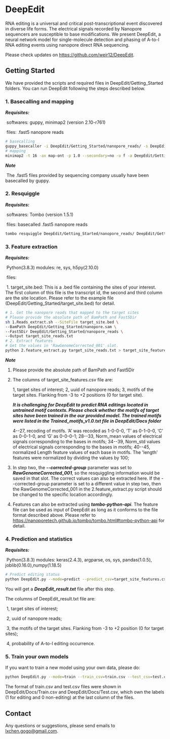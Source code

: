 # DeepEdit

RNA editing is a universal and critical post-transcriptional event discovered in diverse life forms. The electrical signals recorded by Nanopore sequencers are susceptible to base modifications. We present DeepEdit, a neural network model for single-molecule detection and phasing of A-to-I RNA editing events using nanopore direct RNA sequencing. 

Please check updates on https://github.com/weir12/DeepEdit. 

## Getting Started

We have provided the scripts and required files in DeepEdit/Getting_Started folders. You can run DeepEdit following the steps described below. 

### 1. Basecalling and mapping

***Requisites:***

​	softwares: guppy, minimap2 (version 2.10-r761)

​	files: .fast5 nanopore reads

```bash
# basecalling
guppy_basecaller -i DeepEdit/Getting_Started/nanopore_reads/ -s DeepEdit/Getting_Started/nanopore_reads/ --flowcell FLO-MIN106 --kit SQK-RNA001 --cpu_threads_per_caller 1 --qscore_filtering --fast5_out
# mapping
minimap2 -t 16 -ax map-ont -p 1.0 --secondary=no -u f -a DeepEdit/Getting_Started/GCF_000002945.1_ASM294v2_rna.fna DeepEdit/Getting_Started/nanopore.fastq > nanopore.sam
```

***Note***

​	The .fast5 files provided by sequencing company usually have been basecalled by guppy.

### 2. Resquiggle

***Requisites:***

​	softwares: Tombo (version 1.5.1)

​	files: basecalled .fast5 nanopore reads

```bash
tombo resquiggle DeepEdit/Getting_Started/nanopore_reads/ DeepEdit/Getting_Started/GCF_000002945.1_ASM294v2_rna.fna --processes 64 --corrected-group RawGenomeCorrected_001 --basecall-group Basecall_1D_001 --overwrite
```

### 3. Feature extraction

***Requisites:***

​	Python(3.8.3) modules: re, sys, h5py(2.10.0)

​	files: 

​		1. target_site.bed: This is a .bed file containing the sites of your interest. The first column of this file is the transcript id, the second and third column are the site location. Please refer to the example file (DeepEdit/Getting_Started/target_site.bed) for detail. 

```bash
# 1. Get the nanopore reads that mapped to the target sites
# Please provide the absolute path of BamPath and Fast5Dir
sh 1.Reads_extract.sh --SiteFile target_site.bed \
--BamPath DeepEdit/Getting_Started/nanopore.sam \
--Fast5Dir DeepEdit/Getting_Started/nanopore_reads \
--Output target_site_reads.txt
# 2. Extract features
# Get the values in 'RawGenomeCorrected_001' slot. 
python 2.feature_extract.py target_site_reads.txt > target_site_features.csv
```

***Note***

1. Please provide the absolute path of BamPath and Fast5Dir

2. The columns of target_site_features.csv file are:

   1, target sites of interest;
   2, uuid of nanopore reads;
   3, motifs of the target sites. Flanking from -3 to +2 positions (0 for target site). 

   ***It is challenging for DeepEdit to predict RNA editings located in untrained motif contexts. Please check whether the motifs of target sites have been trained in the our provided model. The trained motifs were listed in the Trained_motifs_v1.0.txt file in DeepEdit/Docs folder***

   4--27, recoding of motifs. ‘A’ was recoded as 1-0-0-0, ‘T’ as 0-1-0-0, ‘C’ as 0-0-1-0, and ‘G’ as 0-0-0-1;
   28--33, Norm_mean values of electrical signals corresponding to the bases in motifs;
   34--39, Norm_std values of electrical signals corresponding to the bases in motifs;
   40--45, normalized Length feature values of each base in motifs. The 'length' features were normalized by dividing the values by 100;

3. In step two, the ***--corrected-group*** parameter was set to ***RawGenomeCorrected_001***, so the resquiggling information would be saved in that slot. The correct values can also be extracted here. If the --corrected-group parameter is set to a different value in step two, then the RawGenomeCorrected_001 in the 2.feature_extract.py script should be changed to the specific location accordingly.	

4. Features can also be extracted using ***tombo-python-api***. The feature file can be used as input of DeepEdit as long as it conforms to the file format described above. Please refer to https://nanoporetech.github.io/tombo/tombo.html#tombo-python-api for detail. 

### 4. Prediction and statistics

***Requisites:***

​	Python(3.8.3) modules: keras(2.4.3), argparse, os, sys, pandas(1.0.5), joblib(0.16.0),numpy(1.18.5)

```bash
# Predict editing status
python DeepEdit.py --mode=predict --predict_csv=target_site_features.csv --output_fold=. --model_name=S.pombe_model.h5
```

You will get a ***DeepEdit_result.txt*** file after this step. 

The columns of DeepEdit_result.txt file are:

​	1, target sites of interest;

​	2, uuid of nanopore reads;

​	3, the motifs of the target sites. Flanking from -3 to +2 position (0 for target sites);

​	4, probability of A-to-I editing occurrence. 

### 5. Train your own models

If you want to train a new model using your own data, please do:

```bash
python DeepEdit.py --mode=train --train_csv=train.csv --test_csv=test.csv --output_fold=. --model_name=Your_model.h5
```

The format of train.csv and test.csv files were shown in DeepEdit/Docs/Train.csv and DeepEdit/Docs/Test.csv, which own the labels (1 for editing and 0 non-editing) at the last column of the files.

## Contact

Any questions or suggestions, please send emails to lxchen.gogo@gmail.com. 